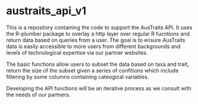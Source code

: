 # austraits_api_v1

This is a repository containing the code to support the AusTraits API. It uses the R-plumber package to overlay a http layer over regular R fucntions and return data based on queries from a user. The goal is to ensure AusTraits data is easily accessible to more users from different backgrounds and levels of technological expertise via our partner websites. 

The basic functions allow users to subset the data based on taxa and trait, return the size of the subset given a series of confitions which include filtering by some columns containing cateogical variables. 

Developing the API functions will be an iterative process as we consult with the needs of our partners. 

